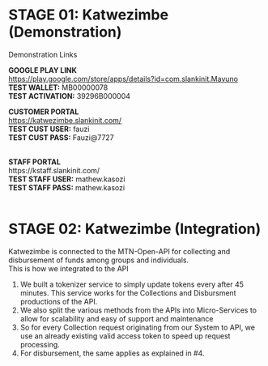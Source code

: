 # STAGE 01: Katwezimbe (Demonstration)


Demonstration Links

<b>GOOGLE PLAY LINK</b><br>
https://play.google.com/store/apps/details?id=com.slankinit.Mavuno<br>
<b>TEST WALLET:</b>        MB00000078<br>
<b>TEST ACTIVATION:</b>    39296B000004<br>


<b>CUSTOMER PORTAL</b><br>
https://katwezimbe.slankinit.com/<br>
<b>TEST CUST USER:</b> fauzi<br>
<b>TEST CUST PASS:</b> Fauzi@7727<br> 

<br>
<b>STAFF PORTAL</b><br>
https://kstaff.slankinit.com/<br>
<b>TEST STAFF USER:</b> mathew.kasozi<br>
<b>TEST STAFF PASS:</b> mathew.kasozi<br>
<br>



# STAGE 02: Katwezimbe (Integration)
Katwezimbe is connected to the MTN-Open-API for collecting and disbursement of funds among groups and individuals.<br>
This is how we integrated to the API
1. We built a tokenizer service to simply update tokens every after 45 minutes. This service works for the Collections and Disbursment productions of the API. <br>
2. We also split the various methods from the APIs into Micro-Services to allow for scalability and easy of support and maintenance <br>
3. So for every Collection request originating from our System to API, we use an already existing valid access token to speed up request processing.<br>
4. For disbursement, the same applies as explained in #4.








